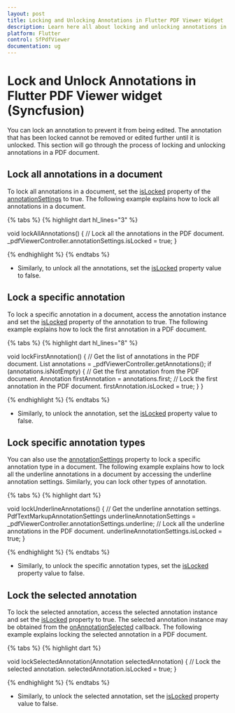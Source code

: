 ```yaml
---
layout: post
title: Locking and Unlocking Annotations in Flutter PDF Viewer Widget | Syncfusion
description: Learn here all about locking and unlocking annotations in PDF documents using the Syncfusion Flutter PDF Viewer (SfPdfViewer) widget and more.
platform: Flutter
control: SfPdfViewer
documentation: ug
---
```


# Lock and Unlock Annotations in Flutter PDF Viewer widget (Syncfusion)

You can lock an annotation to prevent it from being edited. The annotation that has been locked cannot be removed or edited further until it is unlocked. This section will go through the process of locking and unlocking annotations in a PDF document.

## Lock all annotations in a document

To lock all annotations in a document, set the [isLocked](https://pub.dev/documentation/syncfusion_flutter_pdfviewer/latest/pdfviewer/PdfBaseAnnotationSettings/isLocked.html) property of the [annotationSettings](https://pub.dev/documentation/syncfusion_flutter_pdfviewer/latest/pdfviewer/PdfViewerController/annotationSettings.html) to true. The following example explains how to lock all annotations in a document.

{% tabs %}
{% highlight dart hl_lines="3" %}

void lockAllAnnotations() {
  // Lock all the annotations in the PDF document.
  _pdfViewerController.annotationSettings.isLocked = true;
}

{% endhighlight %}
{% endtabs %}

* Similarly, to unlock all the annotations, set the [isLocked](https://pub.dev/documentation/syncfusion_flutter_pdfviewer/latest/pdfviewer/PdfBaseAnnotationSettings/isLocked.html) property value to false.

## Lock a specific annotation

To lock a specific annotation in a document, access the annotation instance and set the [isLocked](https://pub.dev/documentation/syncfusion_flutter_pdfviewer/latest/pdfviewer/PdfBaseAnnotationSettings/isLocked.html) property of the annotation to true. The following example explains how to lock the first annotation in a PDF document.

{% tabs %}
{% highlight dart hl_lines="8" %}

void lockFirstAnnotation() {
  // Get the list of annotations in the PDF document.
  List<Annotation> annotations = _pdfViewerController.getAnnotations();
  if (annotations.isNotEmpty) {
    // Get the first annotation from the PDF document.
    Annotation firstAnnotation = annotations.first;
    // Lock the first annotation in the PDF document.
    firstAnnotation.isLocked = true;
  }
}

{% endhighlight %}
{% endtabs %}

* Similarly, to unlock the annotation, set the [isLocked](https://pub.dev/documentation/syncfusion_flutter_pdfviewer/latest/pdfviewer/PdfBaseAnnotationSettings/isLocked.html) property value to false.

## Lock specific annotation types

You can also use the [annotationSettings](https://pub.dev/documentation/syncfusion_flutter_pdfviewer/latest/pdfviewer/PdfViewerController/annotationSettings.html) property to lock a specific annotation type in a document. The following example explains how to lock all the underline annotations in a document by accessing the underline annotation settings. Similarly, you can lock other types of annotation.

{% tabs %}
{% highlight dart %}

void lockUnderlineAnnotations() {
  // Get the underline annotation settings.
  PdfTextMarkupAnnotationSettings underlineAnnotationSettings =
      _pdfViewerController.annotationSettings.underline;
  // Lock all the underline annotations in the PDF document.
  underlineAnnotationSettings.isLocked = true;
}

{% endhighlight %}
{% endtabs %}

* Similarly, to unlock the specific annotation types, set the [isLocked](https://pub.dev/documentation/syncfusion_flutter_pdfviewer/latest/pdfviewer/PdfBaseAnnotationSettings/isLocked.html) property value to false.

## Lock the selected annotation

To lock the selected annotation, access the selected annotation instance and set the [isLocked](https://pub.dev/documentation/syncfusion_flutter_pdfviewer/latest/pdfviewer/PdfBaseAnnotationSettings/isLocked.html) property to true. The selected annotation instance may be obtained from the [onAnnotationSelected](https://pub.dev/documentation/syncfusion_flutter_pdfviewer/latest/pdfviewer/SfPdfViewer/onAnnotationSelected.html) callback. The following example explains locking the selected annotation in a PDF document.

{% tabs %}
{% highlight dart %}

void lockSelectedAnnotation(Annotation selectedAnnotation) {
  // Lock the selected annotation.
  selectedAnnotation.isLocked = true;
}

{% endhighlight %}
{% endtabs %}

* Similarly, to unlock the selected annotation, set the [isLocked](https://pub.dev/documentation/syncfusion_flutter_pdfviewer/latest/pdfviewer/PdfBaseAnnotationSettings/isLocked.html) property value to false.
